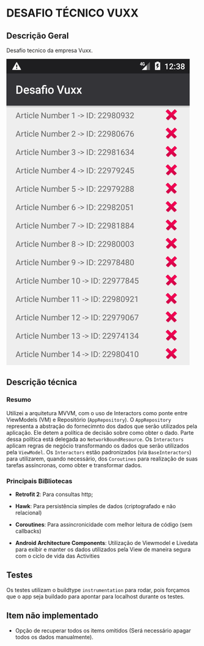 # DESAFIO TÉCNICO VUXX

## Descrição Geral

Desafio tecnico da empresa Vuxx.

![tela de listagem](captures/Screenshot_1587861531.png)

## Descrição técnica

### Resumo
Utilizei a arquitetura MVVM, com o uso de Interactors como ponte entre ViewModels (VM) e Repositório (`AppRepository`).
O `AppRepository` representa a abstração do fornecimnto dos dados que serão utilizados pela aplicação. Ele detem a política de decisão sobre como obter o dado. Parte dessa política está delegada ao `NetworkBoundResource`.
Os `Interactors` aplicam regras de negócio transformando os dados que serão utilizados pela `ViewModel`. Os `Interactors` estão padronizados (via `BaseInteractors`) para utilizarem, quando necessário, dos `Coroutines` para realização de suas tarefas assíncronas, como obter e transformar dados.

### Principais BiBliotecas

- **Retrofit 2**: Para consultas http;

- **Hawk**: Para persistência simples de dados (criptografado e não relacional)

- **Coroutines**: Para assincronicidade com melhor leitura de código (sem callbacks)

- **Android Architecture Components**: Utilização de Viewmodel e Livedata
  para exibir e manter os dados utilizados pela View de maneira segura
  com o ciclo de vida das Activities


## Testes

Os testes utilizam o buildtype ```instrumentation``` para rodar, pois forçamos que o app seja buildado para apontar para localhost durante os testes.

## Item não implementado

- Opção de recuperar todos os items omitidos (Será necessário apagar todos os dados manualmente).                
